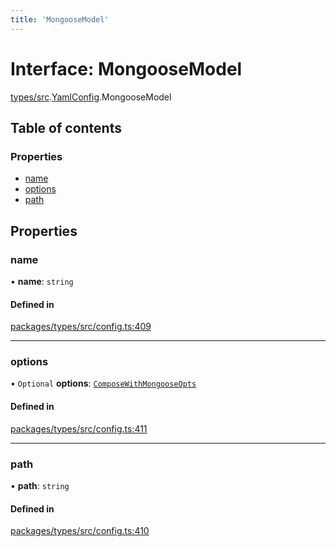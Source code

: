 ```yaml
---
title: 'MongooseModel'
---
```


# Interface: MongooseModel

[types/src](../modules/types_src).[YamlConfig](../modules/types_src.YamlConfig).MongooseModel

## Table of contents

### Properties

- [name](types_src.YamlConfig.MongooseModel#name)
- [options](types_src.YamlConfig.MongooseModel#options)
- [path](types_src.YamlConfig.MongooseModel#path)

## Properties

### name

• **name**: `string`

#### Defined in

[packages/types/src/config.ts:409](https://github.com/Urigo/graphql-mesh/blob/master/packages/types/src/config.ts#L409)

___

### options

• `Optional` **options**: [`ComposeWithMongooseOpts`](types_src.YamlConfig.ComposeWithMongooseOpts)

#### Defined in

[packages/types/src/config.ts:411](https://github.com/Urigo/graphql-mesh/blob/master/packages/types/src/config.ts#L411)

___

### path

• **path**: `string`

#### Defined in

[packages/types/src/config.ts:410](https://github.com/Urigo/graphql-mesh/blob/master/packages/types/src/config.ts#L410)
